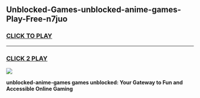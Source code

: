 
## Unblocked-Games-unblocked-anime-games-Play-Free-n7juo
<h3>
<a href="https://premium76.site?title=unblocked-anime-games&ref=09A">CLICK TO PLAY</a></h3>
<hr>

<h3>
<a href="https://premium76.site?title=unblocked-anime-games&ref=09A">CLICK 2 PLAY</a>
  
</h3>

<a href="https://premium76.site?title=unblocked-anime-games&ref=09A"><img src="https://clearcache.store/games.png"></a>


**unblocked-anime-games games unblocked: Your Gateway to Fun and Accessible Online Gaming**
